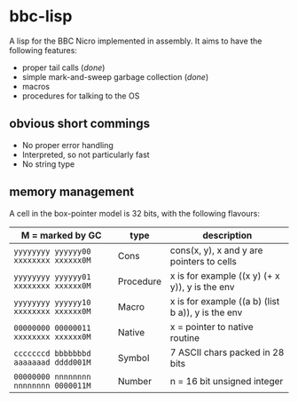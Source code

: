 # bbc-lisp

A lisp for the BBC Nicro implemented in assembly. It aims to have the following features:

- proper tail calls (_done_)
- simple mark-and-sweep garbage collection (_done_)
- macros
- procedures for talking to the OS

## obvious short commings

- No proper error handling
- Interpreted, so not particularly fast
- No string type

## memory management

A cell in the box-pointer model is 32 bits, with the following flavours:

| M = marked by GC                      | type      | description                                       |
| ------------------------------------- | --------- | ------------------------------------------------- |
| `yyyyyyyy yyyyyy00 xxxxxxxx xxxxxx0M` | Cons      | cons(x, y), x and y are pointers to cells         |
| `yyyyyyyy yyyyyy01 xxxxxxxx xxxxxx0M` | Procedure | x is for example ((x y) (+ x y)), y is the env    |
| `yyyyyyyy yyyyyy10 xxxxxxxx xxxxxx0M` | Macro     | x is for example ((a b) (list b a)), y is the env |
| `00000000 00000011 xxxxxxxx xxxxxx0M` | Native    | x = pointer to native routine                     |
| `cccccccd bbbbbbbd aaaaaaad dddd001M` | Symbol    | 7 ASCII chars packed in 28 bits                   |
| `00000000 nnnnnnnn nnnnnnnn 0000011M` | Number    | n = 16 bit unsigned integer                       |
